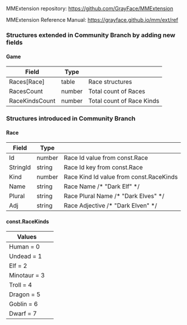MMExtension repository: https://github.com/GrayFace/MMExtension

MMExtension Reference Manual: https://grayface.github.io/mm/ext/ref

### Structures extended in Community Branch by adding new fields

#### Game

| Field          | Type   |                           |
|----------------|--------|---------------------------|
| Races[Race]    | table  | Race structures           |
| RacesCount     | number | Total count of Races      |
| RaceKindsCount | number | Total count of Race Kinds |

### Structures introduced in Community Branch

#### Race

| Field    | Type   |                                         |
|----------|--------|-----------------------------------------|
| Id       | number | Race Id value from const.Race           |
| StringId | string | Race Id key from const.Race             |
| Kind     | number | Race Kind Id value from const.RaceKinds |
| Name     | string | Race Name /* "Dark Elf" */              |
| Plural   | string | Race Plural Name /* "Dark Elves" */     |
| Adj      | string | Race Adjective /* "Dark Elven" */       |

#### const.RaceKinds

| Values       |   |
|--------------|---|
| Human    = 0 |   |
| Undead   = 1 |   |
| Elf      = 2 |   |
| Minotaur = 3 |   |
| Troll    = 4 |   |
| Dragon   = 5 |   |
| Goblin   = 6 |   |
| Dwarf    = 7 |   |


